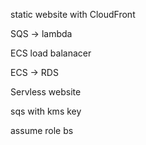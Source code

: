 


static website with CloudFront

SQS -> lambda

ECS load balanacer

ECS -> RDS

Servless website

sqs with kms key

assume role bs
